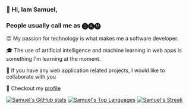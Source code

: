 ### 👋 Hi, Iam Samuel, 

### People usually call me as 🅢🅐🅜

:heart_eyes: My passion for technology is what makes me a software developer.

:mortar_board: The use of artificial intelligence and machine learning in web apps is something I'm learning at the moment.

:handshake: If you have any web application related projects, I would like to collaborate with you

:information_desk_person: Checkout my [profile](https://samuelj90.github.io/)

[![Samuel's GitHub stats](https://github-readme-stats.vercel.app/api?username=samuelj90&show_icons=true&theme=light&hide_border=true)](https://github.com/samuelj90/samuelj90)
[![Samuel's Top Languages](https://github-readme-stats.vercel.app/api/top-langs/?username=samuelj90&hide_progress=false&hide_border=true&border_radius=0)](https://github.com/samuelj90/samuelj90)
[![Samuel's Streak](https://github-readme-streak-stats.herokuapp.com/?user=samuelj90&hide_border=true&border_radius=0&date_format=M%20j%5B%2C%20Y%5D&ring=2F80ED&sideLabels=2F80ED&currStreakLabel=2F80ED&fire=2F80ED)](https://github.com/samuelj90/samuelj90)
<!---
samuelj90/samuelj90 is a ✨ special ✨ repository because its `README.md` (this file) appears on your GitHub profile.
You can click the Preview link to take a look at your changes.
--->
